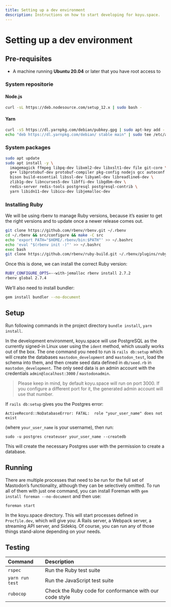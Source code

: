 ```yaml
---
title: Setting up a dev environment
description: Instructions on how to start developing for koyu.space.
---
```


# Setting up a dev environment

## Pre-requisites

* A machine running **Ubuntu 20.04** or later that you have root access to

### System repositorie

#### Node.js

```bash
curl -sL https://deb.nodesource.com/setup_12.x | sudo bash -
```

#### Yarn

```bash
curl -sS https://dl.yarnpkg.com/debian/pubkey.gpg | sudo apt-key add -
echo "deb https://dl.yarnpkg.com/debian/ stable main" | sudo tee /etc/apt/sources.list.d/yarn.list
```

### System packages

```bash
sudo apt update
sudo apt install -y \
  imagemagick ffmpeg libpq-dev libxml2-dev libxslt1-dev file git-core \
  g++ libprotobuf-dev protobuf-compiler pkg-config nodejs gcc autoconf \
  bison build-essential libssl-dev libyaml-dev libreadline6-dev \
  zlib1g-dev libncurses5-dev libffi-dev libgdbm-dev \
  redis-server redis-tools postgresql postgresql-contrib \
  yarn libidn11-dev libicu-dev libjemalloc-dev
```

### Installing Ruby

We will be using rbenv to manage Ruby versions, because it’s easier to get the right versions and to update once a newer release comes out.

```bash
git clone https://github.com/rbenv/rbenv.git ~/.rbenv
cd ~/.rbenv && src/configure && make -C src
echo 'export PATH="$HOME/.rbenv/bin:$PATH"' >> ~/.bashrc
echo 'eval "$(rbenv init -)"' >> ~/.bashrc
exec bash
git clone https://github.com/rbenv/ruby-build.git ~/.rbenv/plugins/ruby-build
```

Once this is done, we can install the correct Ruby version:

```bash
RUBY_CONFIGURE_OPTS=--with-jemalloc rbenv install 2.7.2
rbenv global 2.7.4
```

We’ll also need to install bundler:

```bash
gem install bundler --no-document
```

## Setup

Run following commands in the project directory `bundle install`, `yarn install`.

In the development environment, koyu.space will use PostgreSQL as the currently signed-in Linux user using the `ident` method, which usually works out of the box. The one command you need to run is `rails db:setup` which will create the databases `mastodon_development` and `mastodon_test`, load the schema into them, and then create seed data defined in `db/seed.rb` in `mastodon_development`. The only seed data is an admin account with the credentials `admin@localhost:3000` / `mastodonadmin`.

> Please keep in mind, by default koyu.space will run on port 3000. If you configure a different port for it, the generated admin account will use that number.

If `rails db:setup` gives you the Postgres error:

    ActiveRecord::NoDatabaseError: FATAL:  role "your_user_name" does not exist

(where `your_user_name` is your username), then run:

    sudo -u postgres createuser your_user_name --createdb

This will create the necessary Postgres user with the permission to create a database.

## Running

There are multiple processes that need to be run for the full set of Mastodon’s functionality, although they can be selectively omitted. To run all of them with just one command, you can install Foreman with `gem install foreman --no-document` and then use:

```text
foreman start
```

In the koyu.space directory. This will start processes defined in `Procfile.dev`, which will give you: A Rails server, a Webpack server, a streaming API server, and Sidekiq. Of course, you can run any of those things stand-alone depending on your needs.

## Testing

| Command | Description |
| :--- | :--- |
| `rspec` | Run the Ruby test suite |
| `yarn run test` | Run the JavaScript test suite |
| `rubocop` | Check the Ruby code for conformance with our code style |

